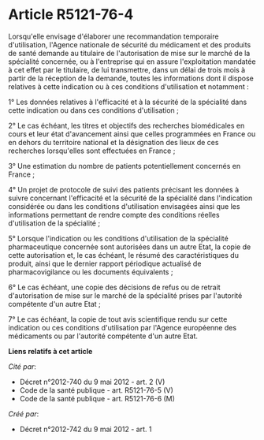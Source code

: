 # Article R5121-76-4

Lorsqu'elle envisage d'élaborer une recommandation temporaire d'utilisation, l'Agence nationale de sécurité du médicament et
des produits de santé demande au titulaire de l'autorisation de mise sur le marché de la spécialité concernée, ou à
l'entreprise qui en assure l'exploitation mandatée à cet effet par le titulaire, de lui transmettre, dans un délai de trois
mois à partir de la réception de la demande, toutes les informations dont il dispose relatives à cette indication ou à ces
conditions d'utilisation et notamment :

1° Les données relatives à l'efficacité et à la sécurité de la spécialité dans cette indication ou dans ces conditions
d'utilisation ;

2° Le cas échéant, les titres et objectifs des recherches biomédicales en cours et leur état d'avancement ainsi que celles
programmées en France ou en dehors du territoire national et la désignation des lieux de ces recherches lorsqu'elles sont
effectuées en France ;

3° Une estimation du nombre de patients potentiellement concernés en France ;

4° Un projet de protocole de suivi des patients précisant les données à suivre concernant l'efficacité et la sécurité de la
spécialité dans l'indication considérée ou dans les conditions d'utilisation envisagées ainsi que les informations permettant
de rendre compte des conditions réelles d'utilisation de la spécialité ;

5° Lorsque l'indication ou les conditions d'utilisation de la spécialité pharmaceutique concernée sont autorisées dans un
autre Etat, la copie de cette autorisation et, le cas échéant, le résumé des caractéristiques du produit, ainsi que le
dernier rapport périodique actualisé de pharmacovigilance ou les documents équivalents ;

6° Le cas échéant, une copie des décisions de refus ou de retrait d'autorisation de mise sur le marché de la spécialité
prises par l'autorité compétente d'un autre Etat ;

7° Le cas échéant, la copie de tout avis scientifique rendu sur cette indication ou ces conditions d'utilisation par l'Agence
européenne des médicaments ou par l'autorité compétente d'un autre Etat.

**Liens relatifs à cet article**

_Cité par_:

  - Décret n°2012-740 du 9 mai 2012 - art. 2 (V)
  - Code de la santé publique - art. R5121-76-5 (V)
  - Code de la santé publique - art. R5121-76-6 (M)

_Créé par_:

  - Décret n°2012-742 du 9 mai 2012 - art. 1
